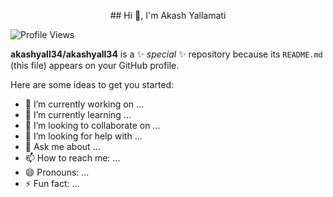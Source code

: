 <p align="center" text="bold">
  ## Hi 👋, I'm Akash Yallamati
</p>


![Profile Views](https://komarev.com/ghpvc/?username=akashyall34)

**akashyall34/akashyall34** is a ✨ _special_ ✨ repository because its `README.md` (this file) appears on your GitHub profile.

Here are some ideas to get you started:

- 🔭 I’m currently working on ...
- 🌱 I’m currently learning ...
- 👯 I’m looking to collaborate on ...
- 🤔 I’m looking for help with ...
- 💬 Ask me about ...
- 📫 How to reach me: ...
- 😄 Pronouns: ...
- ⚡ Fun fact: ...
